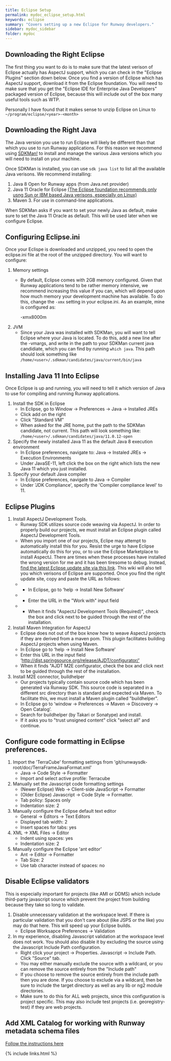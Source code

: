 ```yaml
---
title: Eclipse Setup
permalink: mydoc_eclipse_setup.html
keywords: eclipse
summary: "Covers setting up a new Eclipse for Runway developers."
sidebar: mydoc_sidebar
folder: mydoc
---
```


## Downloading the Right Eclipse

The first thing you want to do is to make sure that the latest verison of Eclipse actually has AspectJ support, which you can check in the "Eclipse Plugins" section down below. Once you find a version of Eclipse which has AspectJ support, download it from the Eclipse foundation. You will need to make sure that you get the "Eclipse IDE for Enterprise Java Developers" packaged version of Eclipse, because this will include out of the box many useful tools such as WTP.

Personally I have found that it makes sense to unzip Eclipse on Linux to `~/program/eclipse/<year>-<month>`

## Downloading the Right Java

The Java version you use to run Eclipse will likely be different than that which you use to run Runway applications. For this reason we recommend using [SDKMan!](https://sdkman.io/) to install and manage the various Java versions which you will need to install on your machine.

Once SDKMan is installed, you can use `sdk java list` to list all the available Java verisons. We recommend installing:
1. Java 8 Open for Runway apps (from Java.net provider)
2. Java 11 Oracle for Eclipse [(The Eclipse foundation recommends only usng Sun or IBM based Java verisons, especially on Linux)](https://wiki.eclipse.org/IRC_FAQ#I_just_installed_Eclipse_on_Linux.2C_but_it_does_not_start._What_is_the_problem.3F)
3. Maven 3. For use in command-line applications.

When SDKMan asks if you want to set your newly Java as default, make sure to set the Java 11 Oracle as default. This will be used later when we configure Eclipse.

## Configuring Eclipse.ini

Once your Eclispe is downloaded and unzipped, you need to open the eclipse.ini file at the root of the unzipped directory. You will want to configure:

1. Memory settings
   * By default, Eclipse comes with 2GB memory configured. Given that Runway applications tend to be rather memory intensive, we recommend increasing this value if you can, which will depend upon how much memory your development machine has available. To do this, change the `-xmx` setting in your eclipse.ini. As an example, mine is configured as:
      
      -xmx8000m
2. JVM
   * Since your Java was installed with SDKMan, you will want to tell Eclipse where your Java is located. To do this, add a new line after the -vmargs, and write in the path to your SDKMan current java candidiate, which you can find by running `which java`. This path should look something like `/home/<user>/.sdkman/candidates/java/current/bin/java`

## Installing Java 11 Into Eclipse

Once Eclipse is up and running, you will need to tell it which version of Java to use for compiling and running Runway applications.

1. Install the SDK in Eclipse
   * In Eclipse, go to Window -> Preferences -> Java -> Installed JREs
   * Click add on the right
   * Click "Standard VM"
   * When asked for the JRE home, put the path to the SDKMan candidate, not current. This path will look something like:
      `/home/<user>/.sdkman/candidates/java/11.0.12-open`
2. Specify the newly installed Java 11 as the default Java 8 execution environment
   * In Eclipse preferences, navigate to: Java -> Instaled JREs -> Execution Environments
   * Under JavaSE-11, left click the box on the right which lists the new Java 11 which you just installed.
3. Specify your default Java compiler
   * In Eclipse preferences, navigate to Java -> Compiler
   * Under 'JDK Compliance', specify the 'Compiler compliance level' to 11.

## Eclipse Plugins

1. Install AspectJ Development Tools.
    * Runway SDK utilizes source code weaving via AspectJ. In order to properly build our projects, we must install an Eclipse plugin called AspectJ Development Tools.
    * When you import one of our projects, Eclipe may attempt to automatically install this for you. Resist the urge to have Eclipse automatically do this for you, or to use the Eclipse Marketplace to install AspectJ. There are times when these processes have installed the wrong version for me and it has been tiresome to debug. Instead, [find the latest Eclipse update site via this link](https://github.com/eclipse/org.aspectj/blob/master/docs/developer/IDE.md). This wiki will also tell you which verisons of Eclipse are supported. Once you find the right update site, copy and paste the URL as follows:
    * * In Eclipse, go to ‘help -> Install New Software’
    * * Enter the URL in the "Work with" input field
    * * When it finds "AspectJ Development Tools (Required)", check the box and click next to be guided through the rest of the installation.
2. Install Maven Integration for AspectJ
    * Eclipse does not out of the box know how to weave AspectJ projects if they are derived from a maven pom. This plugin facilitates building AspectJ projects when using Maven.
    * In Eclipse go to ‘help -> Install New Software’
    * Enter this URL in the input field ‘http://dist.springsource.org/release/AJDT/configurator/’
    * When it finds "AJDT M2E configurator, check the box and click next to be guided through the rest of the installation.
3. Install M2E connector, buildhelper
    * Our projects typically contain source code which has been generated via Runway SDK. This source code is separated in a different src directory than is standard and expected via Maven. To facilitate this, we must install a Maven plugin called "buildhelper".
    * In Eclipse go to ‘window -> Preferences -> Maven -> Discovery -> Open Catalog’.
    * Search for buildhelper (by Takari or Sonatype) and install.
    * If it asks you to "trust unsigned content" click "select all" and continue.

## Configure code formatting in Eclipse preferences.

1. Import the 'TerraCube' formatting settings from 'git/runwaysdk-root/doc/TerraFrameJavaFormat.xml'
    * Java -> Code Style -> Formatter
    * Import and select active profile: Terracube
2. Manually set the Javascript code formatting settings
    * (Newer Eclipse) Web -> Client-side JavaScript -> Formatter
    * (Older Eclipse) Javascript -> Code Style -> Formatter.
    * Tab policy: Spaces only
    * Indentation size: 2
3. Manually configure the Eclipse default text editor
    * General -> Editors -> Text Editors
    * Displayed tab width: 2
    * Insert spaces for tabs: yes
4. XML -> XML Files -> Editor
    * Indent using spaces: yes
    * Indentation size: 2
5. Manually configure the Eclipse 'ant editor'
    * Ant -> Editor -> Formatter
    * Tab Size: 2
    * Use tab character instead of spaces: no

## Disable Eclipse validators

This is especially important for projects (like AMI or DDMS) which include third-party javascript source which prevent the project from building because they take so long to validate.

1. Disable unnecessary validation at the workspace level. If there is particular validation that you don't care about (like JSPS or the like) you may do that here. This will speed up your Eclipse builds.
    * Eclipse Worksapce Preferences -> Validation
2. In my experience, disabling Javascript validation at the workspace level does not work. You should also disable it by excluding the source using the Javascript Include Path configuration.
    * Right click your project -> Properties. Javascript -> Include Path. Click "Source" tab.
    * You may either manually exclude the source with a wildcard, or you can remove the source entirely from the "Include path"
    * If you choose to remove the source entirely from the include path then you are done. If you choose to exclude via a wildcard, then be sure to include the target directory as well as any lib or ng2 module directories.
    * Make sure to do this for ALL web projects, since this configuration is project specific. This may also include test projects (i.e. georegistry-test) if they are web projects.

## Add XML Catalog for working with Runway metadata schema files

[Follow the instructions here](/Runway-SDK/mydoc_metadata_authoring.html#classpathNotation)

{% include links.html %}
